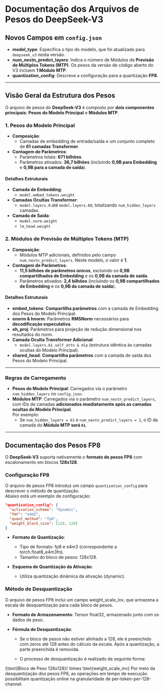 # Documentação dos Arquivos de Pesos do DeepSeek-V3

## Novos Campos em `config.json`

- **model_type**: Especifica o tipo do modelo, que foi atualizado para `deepseek_v3` nesta versão.
- **num_nextn_predict_layers**: Indica o número de Módulos de **Previsão de Múltiplos Tokens (MTP)**. Os pesos da versão de código aberto do V3 incluem **1 Módulo MTP**.
- **quantization_config**: Descreve a configuração para a quantização **FP8**.

---

## Visão Geral da Estrutura dos Pesos

O arquivo de pesos do **DeepSeek-V3** é composto por **dois componentes principais**: **Pesos do Modelo Principal** e **Módulos MTP**.

### 1. Pesos do Modelo Principal

- **Composição**:
  - Camadas de embedding de entrada/saída e um conjunto completo de **61 camadas Transformer**.
- **Contagem de Parâmetros**:
  - Parâmetros totais: **671 bilhões**.
  - Parâmetros ativados: **36,7 bilhões** (incluindo **0,9B para Embedding** e **0,9B para a camada de saída**).

#### Detalhes Estruturais

- **Camada de Embedding**:
  - `model.embed_tokens.weight`
- **Camadas Ocultas Transformer**:
  - `model.layers.0` até `model.layers.60`, totalizando `num_hidden_layers` camadas.
- **Camada de Saída**:
  - `model.norm.weight`
  - `lm_head.weight`

### 2. Módulos de Previsão de Múltiplos Tokens (MTP)

- **Composição**:
  - Módulos MTP adicionais, definidos pelo campo `num_nextn_predict_layers`. Neste modelo, o valor é **1**.
- **Contagem de Parâmetros**:
  - **11,5 bilhões de parâmetros únicos**, excluindo os **0,9B compartilhados de Embedding** e os **0,9B da camada de saída**.
  - Parâmetros ativados: **2,4 bilhões** (incluindo os **0,9B compartilhados de Embedding** e os **0,9B da camada de saída**).

#### Detalhes Estruturais

- **embed_tokens**: **Compartilha parâmetros** com a camada de Embedding dos Pesos do Modelo Principal.
- **enorm & hnorm**: Parâmetros **RMSNorm** necessários para **decodificação especulativa**.
- **eh_proj**: Parâmetros para projeção de redução dimensional nos resultados do norm.
- **Camada Oculta Transformer Adicional**:
  - `model.layers.61.self_attn & mlp` (estrutura idêntica às camadas ocultas do Modelo Principal).
- **shared_head**: **Compartilha parâmetros** com a camada de saída dos Pesos do Modelo Principal.

---

### Regras de Carregamento

- **Pesos do Modelo Principal**: Carregados via o parâmetro `num_hidden_layers` no `config.json`.
- **Módulos MTP**: Carregados via o parâmetro `num_nextn_predict_layers`, com IDs de camadas **adicionados imediatamente após as camadas ocultas do Modelo Principal**.  
  Por exemplo:
  - Se `num_hidden_layers = 61` e `num_nextn_predict_layers = 1`, o ID da camada do **Módulo MTP será `61`**.

---

## Documentação dos Pesos FP8

O **DeepSeek-V3** suporta nativamente o **formato de pesos FP8** com escalonamento em blocos **128x128**.

### Configuração FP8

O arquivo de pesos FP8 introduz um campo `quantization_config` para descrever o método de quantização.  
Abaixo está um exemplo de configuração:

```json
"quantization_config": {
  "activation_scheme": "dynamic",
  "fmt": "e4m3",
  "quant_method": "fp8",
  "weight_block_size": [128, 128]
}
```

- **Formato de Quantização**:

  - Tipo de formato: fp8 e e4m3 (correspondente a torch.float8_e4m3fn).
  - Tamanho do bloco de pesos: 128x128.

- **Esquema de Quantização da Ativação**:

  - Utiliza quantização dinâmica da ativação (dynamic).

### Método de Desquantização

O arquivo de pesos FP8 inclui um campo weight_scale_inv, que armazena a escala de desquantização para cada bloco de pesos.

- **Formato de Armazenamento**: Tensor float32, armazenado junto com os dados de peso.

- **Fórmula de Desquantização**:
  - Se o bloco de pesos não estiver alinhado a 128, ele é preenchido com zeros até 128 antes do cálculo da escala. Após a quantização, a parte preenchida é removida.

  - O processo de desquantização é realizado da seguinte forma:

(\text{Bloco de Peso 128x128}) \times \text{weight_scale_inv}
Por meio da desquantização dos pesos FP8, as operações em tempo de execução possibilitam quantização online na granularidade de per-token-per-128-channel.
